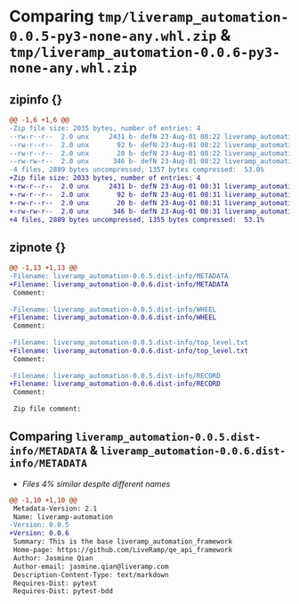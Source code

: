 # Comparing `tmp/liveramp_automation-0.0.5-py3-none-any.whl.zip` & `tmp/liveramp_automation-0.0.6-py3-none-any.whl.zip`

## zipinfo {}

```diff
@@ -1,6 +1,6 @@
-Zip file size: 2035 bytes, number of entries: 4
--rw-r--r--  2.0 unx     2431 b- defN 23-Aug-01 08:22 liveramp_automation-0.0.5.dist-info/METADATA
--rw-r--r--  2.0 unx       92 b- defN 23-Aug-01 08:22 liveramp_automation-0.0.5.dist-info/WHEEL
--rw-r--r--  2.0 unx       20 b- defN 23-Aug-01 08:22 liveramp_automation-0.0.5.dist-info/top_level.txt
--rw-rw-r--  2.0 unx      346 b- defN 23-Aug-01 08:22 liveramp_automation-0.0.5.dist-info/RECORD
-4 files, 2889 bytes uncompressed, 1357 bytes compressed:  53.0%
+Zip file size: 2033 bytes, number of entries: 4
+-rw-r--r--  2.0 unx     2431 b- defN 23-Aug-01 08:31 liveramp_automation-0.0.6.dist-info/METADATA
+-rw-r--r--  2.0 unx       92 b- defN 23-Aug-01 08:31 liveramp_automation-0.0.6.dist-info/WHEEL
+-rw-r--r--  2.0 unx       20 b- defN 23-Aug-01 08:31 liveramp_automation-0.0.6.dist-info/top_level.txt
+-rw-rw-r--  2.0 unx      346 b- defN 23-Aug-01 08:31 liveramp_automation-0.0.6.dist-info/RECORD
+4 files, 2889 bytes uncompressed, 1355 bytes compressed:  53.1%
```

## zipnote {}

```diff
@@ -1,13 +1,13 @@
-Filename: liveramp_automation-0.0.5.dist-info/METADATA
+Filename: liveramp_automation-0.0.6.dist-info/METADATA
 Comment: 
 
-Filename: liveramp_automation-0.0.5.dist-info/WHEEL
+Filename: liveramp_automation-0.0.6.dist-info/WHEEL
 Comment: 
 
-Filename: liveramp_automation-0.0.5.dist-info/top_level.txt
+Filename: liveramp_automation-0.0.6.dist-info/top_level.txt
 Comment: 
 
-Filename: liveramp_automation-0.0.5.dist-info/RECORD
+Filename: liveramp_automation-0.0.6.dist-info/RECORD
 Comment: 
 
 Zip file comment:
```

## Comparing `liveramp_automation-0.0.5.dist-info/METADATA` & `liveramp_automation-0.0.6.dist-info/METADATA`

 * *Files 4% similar despite different names*

```diff
@@ -1,10 +1,10 @@
 Metadata-Version: 2.1
 Name: liveramp-automation
-Version: 0.0.5
+Version: 0.0.6
 Summary: This is the base liveramp_automation_framework
 Home-page: https://github.com/LiveRamp/qe_api_framework
 Author: Jasmine Qian
 Author-email: jasmine.qian@liveramp.com
 Description-Content-Type: text/markdown
 Requires-Dist: pytest
 Requires-Dist: pytest-bdd
```

